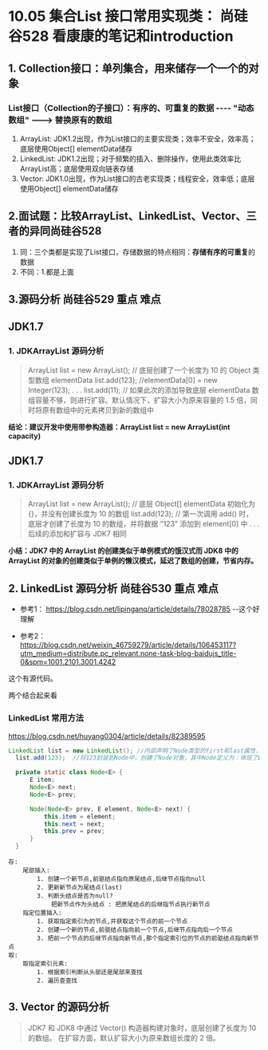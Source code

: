 # 10.05 集合List 接口常用实现类： 尚硅谷528 看康康的笔记和introduction
## 1. Collection接口：单列集合，用来储存一个一个的对象  
### List接口（Collection的子接口）：有序的、可重复的数据  ---- "动态数组" ---> 替换原有的数组  
1. ArrayList: JDK1.2出现，作为List接口的主要实现类；效率不安全，效率高；底层使用Object[] elementData储存  
2.  LinkedList: JDK1.2出现；对于频繁的插入、删除操作，使用此类效率比ArrayList高；底层使用双向链表存储  
3.  Vector: JDK1.0出现，作为List接口的古老实现类；线程安全，效率低；底层使用Object[] elementData储存

## 2.面试题：比较ArrayList、LinkedList、Vector、三者的异同尚硅谷528
1. 同：三个类都是实现了List接口，存储数据的特点相同：**存储有序的可重复**的数据
2. 不同：1.都是上面

## 3.源码分析 尚硅谷529 重点 难点
## JDK1.7
### 1. JDKArrayList 源码分析
> ArrayList list = new ArrayList(); // 底层创建了一个长度为 10 的 Object 类型数组 elementData
list.add(123); //elementData[0] = new Integer(123);
. . .
list.add(11); // 如果此次的添加导致底层 elementData 数组容量不够，则进行扩容。默认情况下，扩容大小为原来容量的 1.5 倍，同时将原有数组中的元素拷贝到新的数组中

**结论：建议开发中使用带参构造器：ArrayList list = new ArrayList(int capacity)**

## JDK1.7
### 1. JDKArrayList 源码分析
> ArrayList list = new ArrayList(); // 底层 Object[] elementData 初始化为 {}，并没有创建长度为 10 的数组
list.add(123); // 第一次调用 add() 时，底层才创建了长度为 10 的数组，并将数据 "123" 添加到 element[0] 中
. . .
后续的添加和扩容与 JDK7 相同

**小结：JDK7 中的 ArrayList 的创建类似于单例模式的饿汉式而 JDK8 中的 ArrayList 的对象的创建类似于单例的懒汉模式，延迟了数组的创建，节省内存。**

## 2. LinkedList 源码分析 尚硅谷530 重点 难点
* 参考1：
<a href="https://blog.csdn.net/lipinganq/article/details/78028785" target="_blank">https://blog.csdn.net/lipinganq/article/details/78028785</a>
--这个好理解

* 参考2：<a href="https://blog.csdn.net/weixin_46759279/article/details/106453117?utm_medium=distribute.pc_relevant.none-task-blog-baidujs_title-0&spm=1001.2101.3001.4242" target="_blank">https://blog.csdn.net/weixin_46759279/article/details/106453117?utm_medium=distribute.pc_relevant.none-task-blog-baidujs_title-0&spm=1001.2101.3001.4242</a>

这个有源代码。

两个结合起来看

### LinkedList 常用方法
<a href="https://blog.csdn.net/huyang0304/article/details/82389595" target="_blank">https://blog.csdn.net/huyang0304/article/details/82389595</a>

```java
LinkedList list = new LinkedList(); //内部声明了Node类型的first和last属性，默认值为null  
  list.add(123);  //将123封装到Node中，创建了Node对象，其中Node定义为：体现了LinkedList的双向链表的说法  

  private static class Node<E> {  
      E item;  
      Node<E> next;  
      Node<E> prev;  

      Node(Node<E> prev, E element, Node<E> next) {  
          this.item = element;  
          this.next = next;  
          this.prev = prev;  
      }  
  }
```
```text
存:
	尾部插入:
        1. 创建一个新节点,前驱结点指向原尾结点,后继节点指向null
        2. 更新新节点为尾结点(last)
        3. 判断头结点是否为null?
            把新节点作为头结点 : 把原尾结点的后继指节点执行新节点
   	指定位置插入:
   		1. 获取指定索引为的节点,并获取这个节点的前一个节点
   		2. 创建一个新的节点,前驱结点指向前一个节点,后继节点指向后一个节点
   		3. 把前一个节点的后继节点指向新节点,那个指定索引位的节点的前驱结点指向新节点
取:
	取指定索引元素:
		1. 根据索引判断从头部还是尾部来查找
		2. 遍历查查找
```

## 3. Vector 的源码分析
> JDK7 和 JDK8 中通过 Vector() 构造器构建对象时，底层创建了长度为 10 的数组。
在扩容方面，默认扩容大小为原来数组长度的 2 倍。


